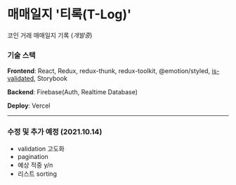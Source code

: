 # 매매일지 '티록(T-Log)'

코인 거래 매매일지 기록 (<i>개발중</i>)

### 기술 스택

**Frontend**: React, Redux, redux-thunk, redux-toolkit, @emotion/styled, [is-validated](https://github.com/howdy-mj/is-validated), Storybook

**Backend**: Firebase(Auth, Realtime Database)

**Deploy**: Vercel

---

### 수정 및 추가 예정 (2021.10.14)

- validation 고도화
- pagination
- 예상 적중 y/n
- 리스트 sorting
